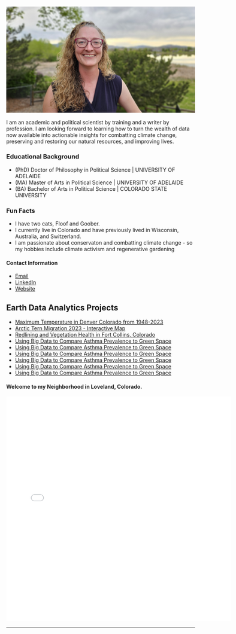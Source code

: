 ![Erin Zimmerman](img/Outdoor%20Headshot.jpg)

I am an academic and political scientist by training and a writer by profession. I am looking forward to learning how to turn the wealth of data now available into actionable insights for combatting climate change, preserving and restoring our natural resources, and improving lives. 

### Educational Background
* (PhD) Doctor of Philosophy in Political Science | UNIVERSITY OF ADELAIDE
* (MA) Master of Arts in Political Science | UNIVERSITY OF ADELAIDE
* (BA) Bachelor of Arts in Political Science | COLORADO STATE UNIVERSITY

### Fun Facts
* I have two cats, Floof and Goober.
* I currently live in Colorado and have previously lived in Wisconsin, Australia, and Switzerland.
* I am passionate about conservaton and combatting climate change - so my hobbies include climate activism and regenerative gardening

#### Contact Information
<ul>
<li>
<a 
  href="Erin.Zimmerman@colorado.edu"
  target="_blank">
  Email
</a> 
</li>

<li>
<a
  href="https://www.linkedin.com/in/erin-zimmermanphd/"
  target="_blank">
  LinkedIn
</a>
</li>
  
<li>
<a
  href="https://www.erinzimmermanphd.com/"
  target="_blank">
  Website
</a>
</li>
</ul>

## Earth Data Analytics Projects
* [Maximum Temperature in Denver Colorado from 1948-2023](/Notebooks/portfolio_Denver_CO_TMAX_withcode.html)
* [Arctic Tern Migration 2023 - Interactive Map](/Notebooks/arctic-tern-migration-final.html)
* [Redlining and Vegetation Health in Fort Collins, Colorado](/Notebooks/fort_collins_portfolio_post2.html)
* [Using Big Data to Compare Asthma Prevalence to Green Space](/Notebooks/big_data_denver.html)
* [Using Big Data to Compare Asthma Prevalence to Green Space](/Notebooks/big_data_denver.md)
* [Using Big Data to Compare Asthma Prevalence to Green Space](https://ZimmZone.github.io/_projects/big_data_denver.md)
* [Using Big Data to Compare Asthma Prevalence to Green Space](https://ZimmZone.github.io/_projects/big_data_denver.html)
* [Using Big Data to Compare Asthma Prevalence to Green Space](https://ZimmZone.github.io/docs/big_data_denver.md)
* [Using Big Data to Compare Asthma Prevalence to Green Space](https://ZimmZone.github.io/docs/big_data_denver.html)



#### Welcome to my Neighborhood in Loveland, Colorado.
<embed type="text/html" src="img/tvhs1.html" width="600" height="600">

---
